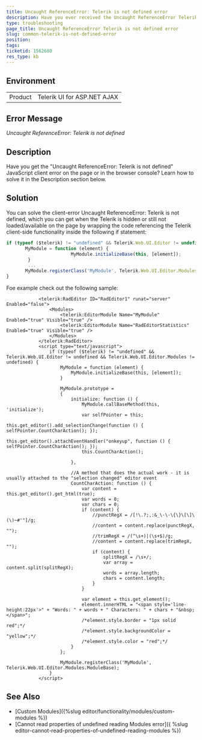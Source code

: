 ```yaml
---
title: Uncaught ReferenceError: Telerik is not defined error
description: Have you ever received the Uncaught ReferenceError Telerik is not defined JavaScript client error on the page or in the browser console? See how to solve it with Telerik UI for ASP.NET AJAX - Telerik Web UI
type: troubleshooting
page_title: Uncaught ReferenceError Telerik is not defined error
slug: common-telerik-is-not-defined-error
position: 
tags: 
ticketid: 1562680
res_type: kb
---
```


## Environment
<table>
	<tbody>
		<tr>
			<td>Product</td>
			<td>Telerik UI for ASP.NET AJAX</td>
		</tr>
	</tbody>
</table>


## Error Message
*Uncaught ReferenceError: Telerik is not defined*

## Description
Have you get the "Uncaught ReferenceError: Telerik is not defined" JavaScript client error on the page or in the browser console? Learn how to solve it in the Description section below.


## Solution
You can solve the client-error Uncaught ReferenceError: Telerik is not defined, which you can get when the Telerik is hidden or still not loaded/available on the page by wrapping the code referencing the Telerik client-side functionality inside the following if statement:

```JavaScript
if (typeof ($telerik) != "undefined" && Telerik.Web.UI.Editor != undefined && Telerik.Web.UI.Editor.Modules != undefined) {
       MyModule = function (element) {
                        MyModule.initializeBase(this, [element]);
        }
        ...
       MyModule.registerClass('MyModule', Telerik.Web.UI.Editor.Modules.ModuleBase);
}
````

Foe example check out the following sample:

````ASP.NET
            <telerik:RadEditor ID="RadEditor1" runat="server" Enabled="false">
                <Modules>
                    <telerik:EditorModule Name="MyModule" Enabled="true" Visible="true" />
                    <telerik:EditorModule Name="RadEditorStatistics" Enabled="true" Visible="true" />
                </Modules>
            </telerik:RadEditor>
            <script type="text/javascript">
                if (typeof ($telerik) != "undefined" && Telerik.Web.UI.Editor != undefined && Telerik.Web.UI.Editor.Modules != undefined) {
                    MyModule = function (element) {
                        MyModule.initializeBase(this, [element]);
                    }

                    MyModule.prototype =
                    {
                        initialize: function () {
                            MyModule.callBaseMethod(this, 'initialize');
                            var selfPointer = this;
                            this.get_editor().add_selectionChange(function () { selfPointer.CountCharAction(); });
                            this.get_editor().attachEventHandler("onkeyup", function () { selfPointer.CountCharAction(); });
                            this.CountCharAction();

                        },

                        //A method that does the actual work - it is usually attached to the "selection changed" editor event
                        CountCharAction: function () {
                            var content = this.get_editor().get_html(true);
                            var words = 0;
                            var chars = 0;
                            if (content) {
                                //punctRegX = /[!\.?;,:&_\-\-\{\}\[\]\(\)~#'"]/g;
                                //content = content.replace(punctRegX, "");
                                //trimRegX = /(^\s+)|(\s+$)/g;
                                //content = content.replace(trimRegX, "");
                                if (content) {
                                    splitRegX = /\s+/;
                                    var array = content.split(splitRegX);
                                    words = array.length;
                                    chars = content.length;
                                }
                            }

                            var element = this.get_element();
                            element.innerHTML = "<span style='line-height:22px'>" + "Words: " + words + " Characters: " + chars + "&nbsp;</span>";
                            /*element.style.border = "1px solid red";*/
                            /*element.style.backgroundColor = "yellow";*/
                            /*element.style.color = "red";*/
                        }
                    };

                    MyModule.registerClass('MyModule', Telerik.Web.UI.Editor.Modules.ModuleBase);
                }
            </script>
````
 


## See Also
* [Custom Modules]({%slug editor/functionality/modules/custom-modules %})
* [Cannot read properties of undefined reading Modules error]({ %slug editor-cannot-read-properties-of-undefined-reading-modules %})
 
  